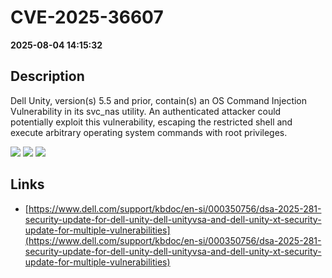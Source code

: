# CVE-2025-36607

**2025-08-04 14:15:32**

## Description
Dell Unity, version(s) 5.5 and prior, contain(s) an OS Command Injection Vulnerability in its svc_nas utility. An authenticated attacker could potentially exploit this vulnerability, escaping the restricted shell and execute arbitrary operating system commands with root privileges.

![](https://img.shields.io/static/v1?label=Score&message=7.8&color=red)
![](https://img.shields.io/static/v1?label=Severity&message=HIGH&color=red)
![](https://img.shields.io/static/v1?label=CWE&message=RCE&color=green)

## Links
- [https://www.dell.com/support/kbdoc/en-si/000350756/dsa-2025-281-security-update-for-dell-unity-dell-unityvsa-and-dell-unity-xt-security-update-for-multiple-vulnerabilities](https://www.dell.com/support/kbdoc/en-si/000350756/dsa-2025-281-security-update-for-dell-unity-dell-unityvsa-and-dell-unity-xt-security-update-for-multiple-vulnerabilities)
